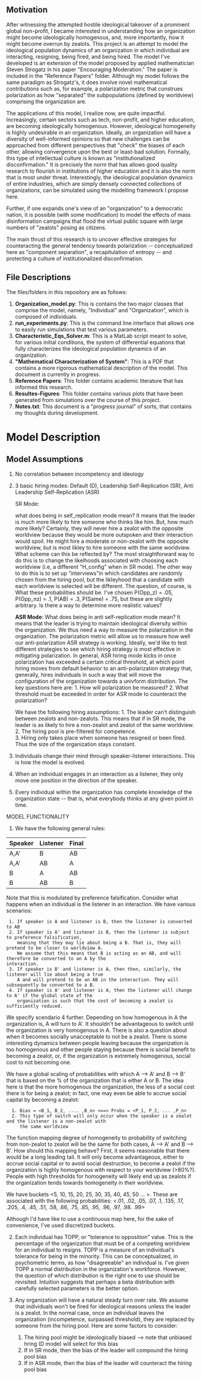 <h2>Motivation</h2> 

After witnessing the attempted hostile ideological takeover of a prominent global non-profit, 
I became interested in understanding how an organization might become ideologically homogenous,
and, more importantly, how it might become overrun by zealots. This project is an attempt to model 
the ideological population dynamics of an organization in which individual are interacting, 
resigning, being fired, and being hired. The model I've developed is an extension of the model proposed
by applied mathematician Steven Strogatz in his paper "Encouraging Moderation." The paper is included in
the "Reference Papers" folder. Although my model follows the same paradigm as Strogatz's, it does involve
novel mathematical contributions such as, for example, a polarization metric that construes polarization 
as how "separated" the subpopulations (defined by worldview) comprising the organization are. 

The applications of this model, I realize now, are quite impactful. Increasingly, certain sectors such as 
tech, non-profit, and higher education, are becoming ideologically homogenous. However, ideological 
homogeneity is highly undesirable in an organization. Ideally, an organization will have a diversity of 
well-informed opinions so that new challenges can be approached from different perspectives that "check"
the biases of each other, allowing convergence upon the best or least-bad solution. Formally, this type 
of intellectual culture is known as "institutionalized disconfirmation." It is precisely the norm that 
has allows good quality research to flourish in institutions of higher education and it is also the norm
that is most under threat. Interestingly, the ideological population dynamics of entire industries, which are 
simply densely connected collections of organizations, can be simulated using the modelling framework I propose here. 

Further, if one expands one's view of an "organization" to a democratic nation, it is possible (with some modification)
to model the effects of mass disinformation campaigns that flood the virtual public square with large numbers of 
"zealots" posing as citizens. 

The main thrust of this research is to uncover effective strategies for counteracting the general tendency towards 
polarization -- conceptualized here as "component separation", a recapitulation of entropy -- and protecting a culture of 
institutionalized disconfirmation. 

<h2>File Descriptions</h2>

The files/folders in this repository are as follows: 

1. **Organization_model.py**: This is contains the two major classes that comprise the model, namely, "Individual" and
   "Organization", which is composed of individuals. 
2. **run_experiments.py**: This is the command line interface that allows one to easily run simulations that test various
   parameters. 
3. **Characteristic_Eqs_Solver.m**: This is a MatLab script meant to solve, for various initial conditions, the system of 
   differential equations that fully characterizes the ideological population dynamics of an organization. 
4. **"Mathematical Characterization of System"**: This is a PDF that contains a more rigorous mathematical description of the
   model. This document is currently in progress. 
5. **Reference Papers**: This folder contains academic literature that has informed this research. 
6. **Resultes-Figures**: This folder contains various plots that have been generated from simulations over the course of this project. 
7. **Notes.txt**: This document is a "progress journal" of sorts, that contains my thoughts during development. 

<h1> Model Description </h1>   

<h2> Model Assumptions </h2>  

1. No correlation between incompetency and ideology 
2. 3 basic hiring modes: Default (D), Leadership Self-Replication (SR), Anti Leadership Self-Replication (ASR)
   
   SR Mode:  

   what does being in self_replication mode mean? It means that the leader is much more likely to hire someone 
   who thinks like him. But, how much more likely? Certainly, they will never hire a zealot with the opposite 
   worldview because they would be more outspoken and their interaction would spoil. He might hire a moderate
   or non-zealot with the opposite worldview, but is most likley to hire someone with the same worldview. What 
   scheme can this be reflected by? The most straightforward way to do this is to change the likelhoods associated 
   with choosing each worldview (i.e, a different "H_config" when in SR mode). The other way to do this is to set up 
   "interviews"in which candidates are randomly chosen from the hiring pool, but the likleyhood that a candidate with
   each worldview is selected will be different. The question, of course, is What these probabilities should be. 
   I've chosen P(Opp_z) = .05, P(Opp_nz) = .1, P(AB) = .3, P(Same) = .75, but these are slightly arbitrary. Is there
   a way to determine more realistic values? 

   **ASR Mode**: What does being in anti self-replication mode mean? It means that the leader is trying to maintain 
   ideological diversity within the organization. We thus need a way to measure the polarization in the organization. 
   The polarization metric will allow us to measure how well our anti-polarization ASR strategy is working. Ideally, 
   we'd like to test different strategies to see which hiring strategy is most effective in mitigating polarization.
   In general, ASR hiring mode kicks in once polarization has exceeded a certain critical threshold, at which point 
   hiring moves from default behavior to an anti-polarization strategy that, generally, hires individuals in such a 
   way that will move the configuration of the organization towards a univform distribution. The key questions here are: 
        1. How will polarization be measured?
        2. What threshold must be exceeded in order for ASR mode to counteract the polarization?  
   
   We have the following hiring assumptions: 
        1. The leader can't distinguish between zealots and non-zealots. This means that if in SR mode, the leader is
           as likely to hire a non-zealot and zealot of the same worldview. 
        2. The hiring pool is pre-filtered for competence.  
        3. Hiring only takes place when someone has resigned or been fired. Thus the size of the organization stays constant.
 
3. Individuals change their mind through speaker-listener interactions. This is how the model is evolved.        
4. When an individual engages in an interaction as a listener, they only move one position in the direction 
   of the speaker. 
5. Every individual within the organization has complete knowledge of the organization state -- that is, 
   what everybody thinks at any given point in time.  

MODEL FUNCTIONALITY  

1. We have the following general rules:

  |Speaker|Listener|Final|
  |-------|--------|-----|
  |  A,A' |  B     |  AB |
  |  A,A' |  AB    |  A  |
  |  B    |  A     |  AB |
  |  B    |  AB    |  B  |

  Note that this is modulated by preference falsification. Consider what happens when an individual is the 
  listener in an interaction. We have various scenarios:

     1. If speaker is A and listener is B, then the listener is converted to AB 
     2. If speaker is A' and listener is B, then the listener is subject to preference falsification, 
        meaning that they may lie about being a B. That is, they will pretend to be closer to worldview A. 
        We assume that this means that B is acting as an AB, and will therefore be converted to an A by the
	interaction. 
     3. If speaker is B' and listener is A, then then, similarly, the listener will lie about being a true 
        A and will pretend to be an AB in the interaction. They will subsequently be converted to a B.
     4. If speaker is A' and listener is A, then the listener will change to A' if the global state of the 
        organization is such that the cost of becoming a zealot is sufficiently reduced. 

  We specify scendario 4 further. Depending on how homogenous in A the organization is, A will turn to A'. 
  It shouldn't be advantageous to switch until the organization is very homogenous in A. There is also a 
  question about when it becomes socially unacceptable to not be a zealot. There is some interesting dynamics 
  between people leaving because the organization is too homogenous and other people staying because there is 
  social benefit to becoming a zealot, or, if the organization is extremely homogenous, social cost to not becoming 
  one.

  We have a global scaling of probabilities with which A --> A' and B --> B' that is based on the % of the 
  organization that is either A or B. The idea here is that the more homogenous the organization, the less 
  of a social cost there is for being a zealot; in fact, one may even be able to accrue social capital by 
  becoming a zealot:
 
      1. Bias = <B_1, B_2, .... ,B_n> <==> Probs = <P_1, P_2, ... ,P_n>
      2. This type of switch will only occur when the speaker is a zealot and the listener is a non-zealot with 
         the same worldview 

  The function mapping degree of homogeneity to probability of switching from non-zealot to zealot will
  be the same for both cases, A --> A' and B --> B'. How should this mapping behave? First, 
  it seems reasonable that there would be a long leading tail. It will only become advantageous, either 
  to accrue social capital or to avoid social destruction, to become a zealot if the organization is highly
  homogenous with respect to your worldview (>80%?). People with high thresholds for homogeneity will likely 
  end up as zealots if the organization tends towards homogeneity in their worldview. 

  We have buckets <5, 10, 15, 20, 25, 30, 35, 40, 45, 50 ... >. These are associated with the following
  probabilities: <.01, .02, .05, .07, .1, .135, .17, .205, .4, .45, .51, .58, .66, .75, .85, .95, .96, .97, 
  .98. .99>

  Although I'd have like to use a continuous map here, for the sake of convenience, I've used discretized
  buckets.  

2. Each individual has TOPP, or "tolerance to opposition" value. This is the percentage of the organization that must
   be of a competing worldview for an individual to resigns. TOPP is a measure of an individual's tolerance for being in the 
   minority. This can be conceptualized, in psychometric terms, as how "disagreeable" an individual is. I've given TOPP
   a normal distribution in the organization's workforce. However, the question of which distribution is the right one to 
   use should be revisited. Intuition suggests that perhaps a beta distribution with carefully selected parameters is the 
   better option. 

3. Any organization will have a natural steady turn over rate. We assume that individuals won't be fired for 
   ideological reasons unless the leader is a zealot. In the normal case, once an individual leaves the organization
   (incompetence, surpassed threshold), they are replaced by someone from the hiring pool. Here are some factors to 
   consider: 

      1. The hiring pool might be ideologically biased --> note that unbiased hring (D mode) will select for this bias 
      2. If in SR mode, then the bias of the leader will compound the hiring pool bias 
      3. If in ASR mode, then the bias of the leader will counteract the hiring pool bias 

